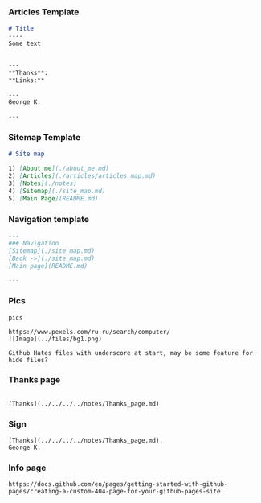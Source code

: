 ### Articles Template

``` md
# Title
----
Some text


---
**Thanks**:
**Links:**

---
George K.

---
```

### Sitemap Template

``` md
# Site map

1) [About me](./about_me.md)
2) [Articles](./articles/articles_map.md)
3) [Notes](./notes)
4) [Sitemap](./site_map.md)  
5) [Main Page](README.md)

```

### Navigation template

``` md
---
### Navigation
[Sitemap](./site_map.md)
[Back ->](./site_map.md)
[Main page](README.md)

---
```


### Pics

```
pics

https://www.pexels.com/ru-ru/search/computer/
![Image](../files/bg1.png)

Github Hates files with underscore at start, may be some feature for hide files?

```

### Thanks page
```

[Thanks](../../../../notes/Thanks_page.md)

```

### Sign
```
[Thanks](../../../../notes/Thanks_page.md),
George K.
```


### Info page
```
https://docs.github.com/en/pages/getting-started-with-github-pages/creating-a-custom-404-page-for-your-github-pages-site
```